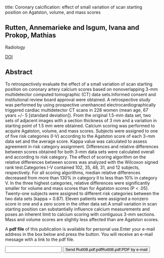 title: Coronary calcification: effect of small variation of scan starting position on Agatston, volume, and mass scores

## Rutten, Annemarieke and Isgum, Ivana and Prokop, Mathias
Radiology

<a href="https://doi.org/10.1148/radiol.2461070006">DOI</a>

## Abstract
To retrospectively evaluate the effect of a small variation of scan starting position on coronary artery calcium scores based on nonoverlapping 3-mm multidetector computed tomographic (CT) data sets.Informed consent and institutional review board approval were obtained. A retrospective study was performed by using prospective unenhanced electrocardiographically triggered cardiac multidetector CT scans in 228 women (mean age, 67 years +/- 5 [standard deviation]). From the original 1.5-mm data set, two sets of adjacent images with a section thickness of 3 mm and a variation in starting point of 1.5 mm were obtained. Calcium scoring was performed to acquire Agatston, volume, and mass scores. Subjects were assigned to one of five risk categories (I-V) according to the Agatston score of each 3-mm data set and the average score. Kappa value was calculated to assess agreement in risk category assignment. Differences and relative differences between scores obtained for both 3-mm data sets were calculated overall and according to risk category. The effect of scoring algorithm on the relative differences between scores was analyzed with the Wilcoxon signed rank test.Categories I-V contained 102, 35, 48, 31, and 12 subjects, respectively. For all scoring algorithms, median relative differences decreased from more than 130% in category II to less than 10% in category V. In the three highest categories, relative differences were significantly smaller for volume and mass scores than for Agatston scores (P < .05). Twenty-one subjects were assigned to different risk categories between the two data sets (kappa = 0.87). Eleven patients were assigned a nonzero score in one and a zero score in the other data set.A small variation in scan starting position can substantially influence calcium measurements and poses an inherent limit to calcium scoring with contiguous 3-mm sections. Mass and volume scores are slightly less affected than are Agatston scores.

A <b>pdf file</b> of this publication is available for personal use.Enter your e-mail address in the box below and press the button. You will receive an e-mail message with a link to the pdf file.
<form action="sender.php">  <input type="text" name="email">  <input type="submit" value="Send Rutt08.pdf:pdfRutt08.pdf:PDF by e-mail"></form>